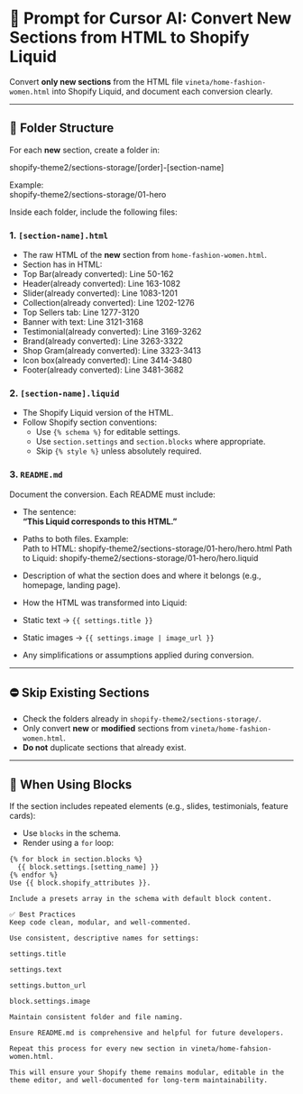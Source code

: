 # 🧩 Prompt for Cursor AI: Convert New Sections from HTML to Shopify Liquid

Convert **only new sections** from the HTML file `vineta/home-fashion-women.html` into Shopify Liquid, and document each conversion clearly.

---

## 📂 Folder Structure

For each **new** section, create a folder in:

shopify-theme2/sections-storage/[order]-[section-name]

Example:  
shopify-theme2/sections-storage/01-hero

Inside each folder, include the following files:

### 1. `[section-name].html`

- The raw HTML of the **new** section from `home-fashion-women.html`.
- Section has in HTML:
 - Top Bar(already converted): Line 50-162
 - Header(already converted): Line 163-1082
 - Slider(already converted): Line 1083-1201
 - Collection(already converted): Line 1202-1276
 - Top Sellers tab: Line 1277-3120
 - Banner with text: Line 3121-3168
 - Testimonial(already converted): Line 3169-3262
 - Brand(already converted): Line 3263-3322
 - Shop Gram(already converted): Line 3323-3413
 - Icon box(already converted): Line 3414-3480
 - Footer(already converted): Line 3481-3682

### 2. `[section-name].liquid`

- The Shopify Liquid version of the HTML.
- Follow Shopify section conventions:
  - Use `{% schema %}` for editable settings.
  - Use `section.settings` and `section.blocks` where appropriate.
  - Skip `{% style %}` unless absolutely required.

### 3. `README.md`

Document the conversion. Each README must include:

- The sentence:  
  **“This Liquid corresponds to this HTML.”**
- Paths to both files. Example:  
Path to HTML: shopify-theme2/sections-storage/01-hero/hero.html
Path to Liquid: shopify-theme2/sections-storage/01-hero/hero.liquid

- Description of what the section does and where it belongs (e.g., homepage, landing page).
- How the HTML was transformed into Liquid:
- Static text → `{{ settings.title }}`
- Static images → `{{ settings.image | image_url }}`
- Any simplifications or assumptions applied during conversion.

---

## ⛔ Skip Existing Sections

- Check the folders already in `shopify-theme2/sections-storage/`.
- Only convert **new** or **modified** sections from `vineta/home-fashion-women.html`.
- **Do not** duplicate sections that already exist.

---

## 🧱 When Using Blocks

If the section includes repeated elements (e.g., slides, testimonials, feature cards):

- Use `blocks` in the schema.
- Render using a `for` loop:

```liquid
{% for block in section.blocks %}
  {{ block.settings.[setting_name] }}
{% endfor %}
Use {{ block.shopify_attributes }}.

Include a presets array in the schema with default block content.

✅ Best Practices
Keep code clean, modular, and well-commented.

Use consistent, descriptive names for settings:

settings.title

settings.text

settings.button_url

block.settings.image

Maintain consistent folder and file naming.

Ensure README.md is comprehensive and helpful for future developers.

Repeat this process for every new section in vineta/home-fahsion-women.html.

This will ensure your Shopify theme remains modular, editable in the theme editor, and well-documented for long-term maintainability.